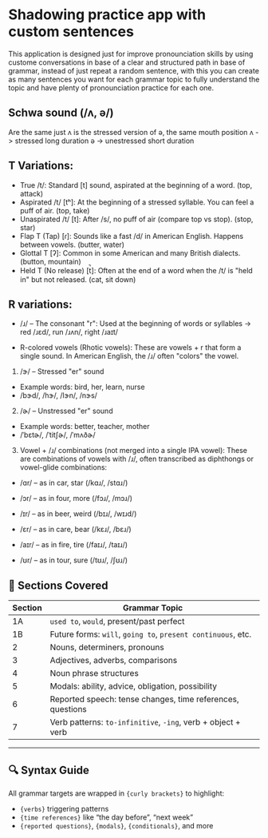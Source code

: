 # Shadowing practice app with custom sentences

This application is designed just for improve pronounciation skills by using custome conversations in base of a clear and structured path in base of grammar, instead of just repeat a random sentence, with this you can create as many sentences you want for each grammar topic to fully understand the topic and have plenty of pronounciation practice for each one. 

## Schwa sound (/ʌ, ə/)

Are the same just ʌ is the stressed version of ə, the same mouth position
ʌ -> stressed long duration
ə -> unestressed short duration


## T Variations:

 - True /t/: Standard [t] sound, aspirated at the beginning of a word.
 (top, attack)
 - Aspirated /t/ [tʰ]: At the beginning of a stressed syllable. You can feel a puff of air. (top, take)
 - Unaspirated /t/	[t]: After /s/, no puff of air (compare top vs stop). (stop, star)
 - Flap T (Tap)	[ɾ]: Sounds like a fast /d/ in American English. Happens between vowels. (butter, water)
 - Glottal T [ʔ]: Common in some American and many British dialects. (button, mountain)
 - Held T (No release) [t̚]: Often at the end of a word when the /t/ is "held in" but not released. (cat, sit down)


## R variations:
 - /ɹ/ – The consonant "r": Used at the beginning of words or syllables
 -> red /ɹɛd/, run /ɹʌn/, right /ɹaɪt/

 - R-colored vowels (Rhotic vowels): These are vowels + r that form a single sound. In American English, the /ɹ/ often "colors" the vowel.

 1. /ɝ/ – Stressed "er" sound
 - Example words: bird, her, learn, nurse
 - /bɝd/, /hɝ/, /lɝn/, /nɝs/

 2. /ɚ/ – Unstressed "er" sound
 - Example words: better, teacher, mother
 - /ˈbɛtɚ/, /ˈtitʃɚ/, /ˈmʌðɚ/

 3. Vowel + /ɹ/ combinations (not merged into a single IPA vowel): These are combinations of vowels with /ɹ/, often transcribed as diphthongs or vowel-glide combinations:

 - /ɑr/ – as in car, star (/kɑɹ/, /stɑɹ/)

 - /ɔr/ – as in four, more (/fɔɹ/, /mɔɹ/)

 - /ɪr/ – as in beer, weird (/bɪɹ/, /wɪɹd/)

 - /ɛr/ – as in care, bear (/kɛɹ/, /bɛɹ/)

 - /aɪr/ – as in fire, tire (/faɪɹ/, /taɪɹ/)

 - /ʊr/ – as in tour, sure (/tʊɹ/, /ʃʊɹ/)



## 🧱 Sections Covered

| Section | Grammar Topic |
|--------|----------------|
| 1A | `used to`, `would`, present/past perfect |
| 1B | Future forms: `will`, `going to`, `present continuous`, etc. |
| 2 | Nouns, determiners, pronouns |
| 3 | Adjectives, adverbs, comparisons |
| 4 | Noun phrase structures |
| 5 | Modals: ability, advice, obligation, possibility |
| 6 | Reported speech: tense changes, time references, questions |
| 7 | Verb patterns: `to-infinitive`, `-ing`, verb + object + verb |
---

## 🔍 Syntax Guide

All grammar targets are wrapped in `{curly brackets}` to highlight:
- `{verbs}` triggering patterns
- `{time references}` like “the day before”, “next week”
- `{reported questions}`, `{modals}`, `{conditionals}`, and more